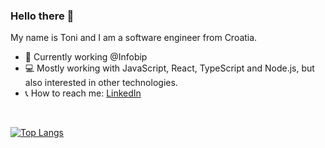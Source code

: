 ### Hello there 👋

My name is Toni and I am a software engineer from Croatia. 

- 🔨 Currently working @Infobip
- 💻 Mostly working with JavaScript, React, TypeScript and Node.js, but also interested in other technologies.
- 📞 How to reach me: [LinkedIn](https://www.linkedin.com/in/toni-margan/)

<br />

[![Top Langs](https://github-readme-stats.vercel.app/api/top-langs/?username=tonimrga&layout=compact&langs_count=8)](https://github.com/anuraghazra/github-readme-stats)

